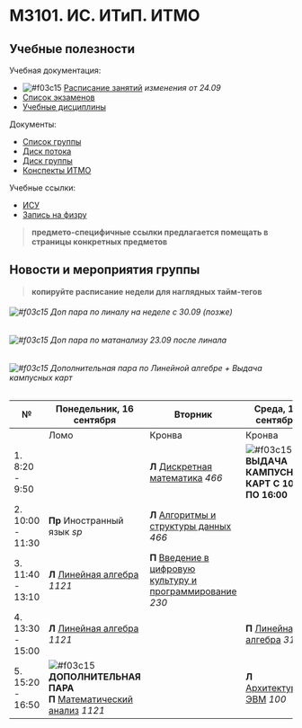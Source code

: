 # M3101. ИС. ИТиП. ИТМО

## Учебные полезности

Учебная документация:
* ![#f03c15](https://placehold.it/15/f03c15/000000?text=+) [Расписание занятий](Timetable.md#Расписание) *изменения от 24.09*
* [Список экзаменов](Timetable.md#Экзамены)
* [Учебные дисциплины](Subjects/)

Документы:
* [Список группы](GroupList.md)
* [Диск потока](https://drive.google.com/drive/folders/1fC6WB74TOPxm7cGoJRpLWFFAYl6r1nQl)
* [Диск группы](https://drive.google.com/drive/folders/1-vDZS3wehIW1l_QkGFHEEHH3K2wVaMKx)
* [Конспекты ИТМО](http://neerc.ifmo.ru/wiki/)

Учебные ссылки:
* [ИСУ](https://isu.ifmo.ru/)
* [Запись на физру](https://isu.ifmo.ru/pls/apex/f?p=2153:15:108337501947348::NO:RP,3::)

> **предмето-специфичные ссылки предлагается помещать в страницы конкретных предметов**

## Новости и мероприятия группы

> **копируйте расписание недели для наглядных тайм-тегов**

###### ![#f03c15](https://placehold.it/15/f03c15/000000?text=+) Доп пара по линалу на неделе с 30.09 (позже)

###### ![#f03c15](https://placehold.it/15/f03c15/000000?text=+) Доп пара по матанализу 23.09 после линала

###### ![#f03c15](https://placehold.it/15/f03c15/000000?text=+) Дополнительная пара по Линейной алгебре + Выдача кампусных карт

|№| Понедельник, **16 сентября** | Вторник | Среда, **18 сентября** | Четверг | Пятница | Суббота |
| ----- | ------ |------ |------ |------ |------ |------ |
| | Ломо | Кронва | Кронва | Ломо | Кронва | Кронва |
| 1. 8:20 - 9:50 | | **Л** [Дискретная математика](Subjects/DiscreteMathematics.md) *466* | ![#f03c15](https://placehold.it/15/f03c15/000000?text=+) **ВЫДАЧА КАМПУСНЫХ КАРТ С 10:00 ПО 16:00**  | | - | **Лаб** [Программирование](Subjects/Programming.md) *237* |
| 2. 10:00 - 11:30| **Пр** Иностранный язык *sp* | **Л** [Алгоритмы и структуры данных](Subjects/Algorithms.md) *466* | | **Пр** Иностранный язык *sp* | **Л** [Программирование](Subjects/Programming.md) *285* | **Лаб** [Дискретная математика](Subjects/DiscreteMathematics.md) *236* |
| 3. 11:40 - 13:10| **Л** [Линейная алгебра](Subjects/LinearAlgebra.md) *1121* | **П** [Введение в цифровую культуру и программирование](Subjects/DigitalCultureIntroduction.md) *230* | | | **Л** [Математический анализ](Subjects/MathematicalAnalysis.md) *285* | |
| 4. 13:30 - 15:00| **Л** [Линейная алгебра](Subjects/LinearAlgebra.md) *1121* | | **П** [Линейная алгебра](Subjects/LinearAlgebra.md) *313* | | **П** [Математический анализ](Subjects/MathematicalAnalysis.md) *318* | |
| 5. 15:20 - 16:50 | ![#f03c15](https://placehold.it/15/f03c15/000000?text=+) **ДОПОЛНИТЕЛЬНАЯ ПАРА** <br/> **П** [Математический анализ](Subjects/MathematicalAnalysis.md) *1121* | | **Л** [Архитектура ЭВМ](Subjects/ComputerArchitecture.md) *100* | | | |
